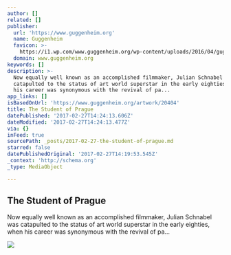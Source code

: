 ```yaml
---
author: []
related: []
publisher:
  url: 'https://www.guggenheim.org'
  name: Guggenheim
  favicon: >-
    https://i1.wp.com/www.guggenheim.org/wp-content/uploads/2016/04/gugg_banner_400x400.jpg?fit=192%2C192&ssl=1
  domain: www.guggenheim.org
keywords: []
description: >-
  Now equally well known as an accomplished filmmaker, Julian Schnabel was
  catapulted to the status of art world superstar in the early eighties, when
  his career was synonymous with the revival of pa...
app_links: []
isBasedOnUrl: 'https://www.guggenheim.org/artwork/20404'
title: The Student of Prague
datePublished: '2017-02-27T14:24:13.606Z'
dateModified: '2017-02-27T14:24:13.477Z'
via: {}
inFeed: true
sourcePath: _posts/2017-02-27-the-student-of-prague.md
starred: false
datePublishedOriginal: '2017-02-27T14:19:53.545Z'
_context: 'http://schema.org'
_type: MediaObject

---
```

<article style=""><h1>The Student of Prague</h1><p>Now equally well known as an accomplished filmmaker, Julian Schnabel was catapulted to the status of art world superstar in the early eighties, when his career was synonymous with the revival of pa...</p><img src="https://i0.wp.com/www.guggenheim.org/wp-content/uploads/1983/01/2007.5_ph_web.jpg?fit=1200%2C642&amp;ssl=1" /></article>